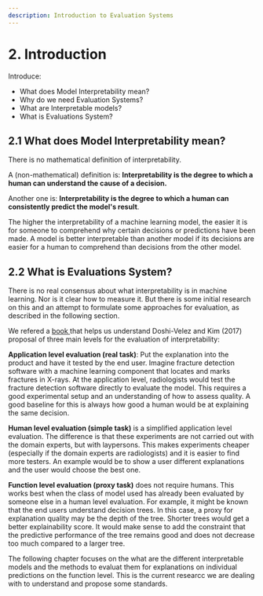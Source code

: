 ```yaml
---
description: Introduction to Evaluation Systems
---
```


# 2. Introduction

Introduce:

* What does Model Interpretability mean?
* Why do we need Evaluation Systems?
* What are Interpretable models?
* What is Evaluations System?

## 2.1 What does Model Interpretability mean?

There is no mathematical definition of interpretability. 

A \(non-mathematical\) definition is: **Interpretability is the degree to which a human can understand the cause of a decision.** 

Another one is: **Interpretability is the degree to which a human can consistently predict the model's result**. 

The higher the interpretability of a machine learning model, the easier it is for someone to comprehend why certain decisions or predictions have been made. A model is better interpretable than another model if its decisions are easier for a human to comprehend than decisions from the other model.

## 2.2 What is Evaluations System?

There is no real consensus about what interpretability is in machine learning. Nor is it clear how to measure it. But there is some initial research on this and an attempt to formulate some approaches for evaluation, as described in the following section.

We refered a [book ](https://christophm.github.io/interpretable-ml-book/evaluation-of-interpretability.html)that helps us understand Doshi-Velez and Kim \(2017\) proposal of three main levels for the evaluation of interpretability:

**Application level evaluation \(real task\)**: Put the explanation into the product and have it tested by the end user. Imagine fracture detection software with a machine learning component that locates and marks fractures in X-rays. At the application level, radiologists would test the fracture detection software directly to evaluate the model. This requires a good experimental setup and an understanding of how to assess quality. A good baseline for this is always how good a human would be at explaining the same decision.

**Human level evaluation \(simple task\)** is a simplified application level evaluation. The difference is that these experiments are not carried out with the domain experts, but with laypersons. This makes experiments cheaper \(especially if the domain experts are radiologists\) and it is easier to find more testers. An example would be to show a user different explanations and the user would choose the best one.

**Function level evaluation \(proxy task\)** does not require humans. This works best when the class of model used has already been evaluated by someone else in a human level evaluation. For example, it might be known that the end users understand decision trees. In this case, a proxy for explanation quality may be the depth of the tree. Shorter trees would get a better explainability score. It would make sense to add the constraint that the predictive performance of the tree remains good and does not decrease too much compared to a larger tree.

The following chapter focuses on the what are the different interpretable models and the methods to evaluat them for explanations on individual predictions on the function level. This is the current researcc we are dealing with to understand and propose some standards.

